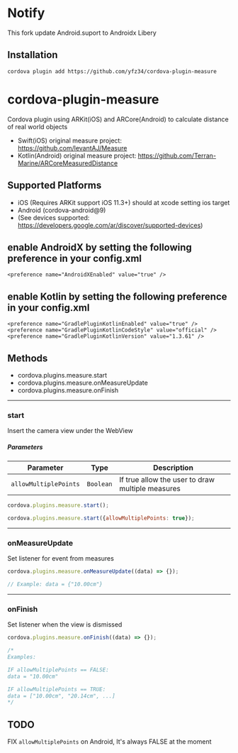 # Notify
This fork update Android.suport to Androidx Libery

## Installation
    cordova plugin add https://github.com/yfz34/cordova-plugin-measure

# cordova-plugin-measure

Cordova plugin using ARKit(iOS) and ARCore(Android) to calculate distance of real world objects

- Swift(iOS) original measure project: https://github.com/levantAJ/Measure
- Kotlin(Android) original measure project: https://github.com/Terran-Marine/ARCoreMeasuredDistance

## Supported Platforms

- iOS (Requires ARKit support iOS 11.3+) should at xcode setting ios target
- Android (cordova-android@9)
- (See devices supported: https://developers.google.com/ar/discover/supported-devices)

## enable AndroidX by setting the following preference in your config.xml
    <preference name="AndroidXEnabled" value="true" />
    
## enable Kotlin by setting the following preference in your config.xml
    <preference name="GradlePluginKotlinEnabled" value="true" />
    <preference name="GradlePluginKotlinCodeStyle" value="official" />
    <preference name="GradlePluginKotlinVersion" value="1.3.61" />

## Methods
- cordova.plugins.measure.start
- cordova.plugins.measure.onMeasureUpdate
- cordova.plugins.measure.onFinish

----

### start
Insert the camera view under the WebView

##### Parameters

| Parameter        | Type       | Description                                |
| ---------------- | ---------- | ------------------------------------------ |
| `allowMultiplePoints`      | `Boolean` | If true allow the user to draw multiple measures |

```js
cordova.plugins.measure.start();

cordova.plugins.measure.start({allowMultiplePoints: true});
```

----

### onMeasureUpdate

Set listener for event from measures

```js
cordova.plugins.measure.onMeasureUpdate((data) => {});

// Example: data = {"10.00cm"}
```

----

### onFinish

Set listener when the view is dismissed

```js
cordova.plugins.measure.onFinish((data) => {});

/*
Examples:

IF allowMultiplePoints == FALSE:
data = "10.00cm"

IF allowMultiplePoints == TRUE:
data = ["10.00cm", "20.14cm", ...]
*/
```

## TODO
FIX `allowMultiplePoints` on Android, It's always FALSE at the moment
